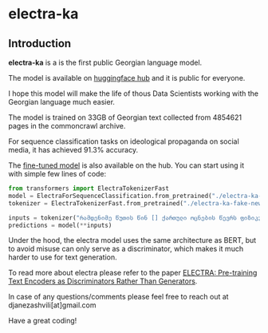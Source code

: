 # electra-ka

## Introduction

**electra-ka** is a is the first public Georgian language model. 

The model is available on [huggingface hub](https://huggingface.co/jnz/electra-ka) and it is public for everyone.

I hope this model will make the life of thous Data Scientists working with the Georgian language much easier. 

The model is trained on 33GB of Georgian text collected from 4854621 pages in the commoncrawl archive.

For sequence classification tasks on ideological propaganda on social media, it has achieved 91.3% accuracy.

The [fine-tuned model](https://huggingface.co/jnz/electra-ka-fake-news-tagging) is also available on the hub. You can start using it with simple few lines of code:

```python
from transformers import ElectraTokenizerFast
model = ElectraForSequenceClassification.from_pretrained("./electra-ka-fake-news-tagging")
tokenizer = ElectraTokenizerFast.from_pretrained("./electra-ka-fake-news-tagging/")

inputs = tokenizer("რამდენიმე წუთის წინ [] ქართული ოცნების წევრს ფიზიკურად დაუპირისპირდა", return_tensors="pt")
predictions = model(**inputs)
```

Under the hood, the electra model uses the same architecture as BERT, but to avoid misuse can only serve as a discriminator, which makes it much harder to use for text generation.

To read more about electra please refer to the paper [ELECTRA: Pre-training Text Encoders as Discriminators Rather Than Generators](https://openreview.net/pdf?id=r1xMH1BtvB).

In case of any questions/comments please feel free to reach out at djanezashvili[at]gmail.com

Have a great coding!



